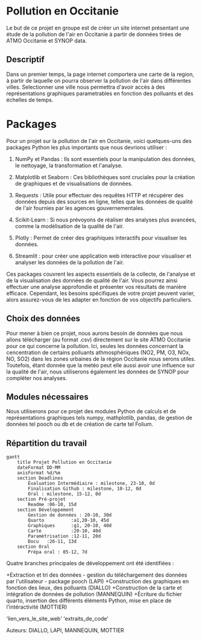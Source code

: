 
# Pollution en Occitanie


Le but de ce projet en groupe est de créer un site internet présentant une étude de la pollution de l'air en Occitanie à partir de données tirées de ATMO Occitanie et SYNOP data.

## Descriptif
Dans un premier temps, la page internet comportera une carte de la region, à partir de laquelle on pourra observer la pollution de l'air dans différentes villes. Selectionner une ville nous permettra d'avoir accès à des représentations graphiques parametrables en fonction des polluants et des échelles de temps.

# Packages
Pour un projet sur la pollution de l'air en Occitanie, voici quelques-uns des packages Python les plus importants que nous devrions utiliser :

1.	NumPy et Pandas : Ils sont essentiels pour la manipulation des données, le nettoyage, la transformation et l'analyse.

2.	Matplotlib et Seaborn : Ces bibliothèques sont cruciales pour la création de graphiques et de visualisations de données.

3.	Requests : Utile pour effectuer des requêtes HTTP et récupérer des données depuis des sources en ligne, telles que les données de qualité de l'air fournies par les agences gouvernementales.

4.	Scikit-Learn : Si nous prévoyons de réaliser des analyses plus avancées, comme la modélisation de la qualité de l'air.

5.	Plotly : Permet de créer des graphiques interactifs pour visualiser les données.

6.	Streamlit : pour créer une application web interactive pour visualiser et analyser les données de la pollution de l'air.

Ces packages couvrent les aspects essentiels de la collecte, de l'analyse et de la visualisation des données de qualité de l'air. Vous pourrez ainsi effectuer une analyse approfondie et présenter vos résultats de manière efficace. Cependant, les besoins spécifiques de votre projet peuvent varier, alors assurez-vous de les adapter en fonction de vos objectifs particuliers.

## Choix des données
Pour mener à bien ce projet, nous aurons besoin de données que nous allons télécharger (au format .csv) directement sur le site ATMO Occitanie pour ce qui concerne la pollution. Ici, seules les données concernant la cencentration de certains polluants athmosphériques (NO2, PM, O3, NOx, NO, SO2) dans les zones urbaines de la région Occitanie nous serons utiles.
Toutefois, étant donnée que la metéo peut elle aussi avoir une influence sur la qualité de l'air, nous utiliserons également les données de SYNOP pour compléter nos analyses.


## Modules nécessaires
Nous utiliserons pour ce projet des modules Python de calculs et de représentations graphiques tels numpy, mathplotlib, pandas, de gestion de données tel pooch ou db et de création de carte tel Folium.

## Répartition du travail

```mermaid
gantt
    title Projet Pollution en Occitanie
    dateFormat DD-MM
    axisFormat %d/%m
    section Deadlines
        Évaluation Intermédiaire : milestone, 23-10, 0d
        Finalisation Github : milestone, 10-12, 0d
        Oral : milestone, 15-12, 0d
    section Pré-projet
        Readme :06-10, 15d
    section Développement
        Gestion de données : 20-10, 30d
        Quarto          :a1,20-10, 45d
        Graphiques      :g1, 20-10, 40d
        Carte           :20-10, 40d
        Paramètrisation :12-11, 20d
        Docu   :26-11, 13d
    section Oral
        Prépa oral : 05-12, 7d
```
Quatre branches principales de développement ont été identifiées :


+Extraction et tri des données - gestion du téléchargement des données par l'utilisateur - package pooch (LAPI)
+Construction des graphiques en fonction des lieux, des polluants (DIALLO)
+Construction de la carte et intégration de données de pollution (MANNEQUIN)
+Écriture du fichier quarto, insertion des différents éléments Python, mise en place de l'intéractivité (MOTTIER)

'lien_vers_le_site_web'
'extraits_de_code'

Auteurs: DIALLO, LAPI, MANNEQUIN, MOTTIER